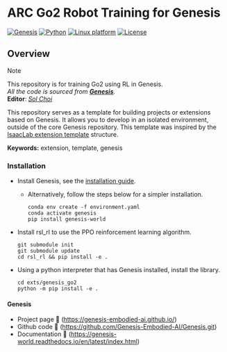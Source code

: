 # ARC Go2 Robot Training for Genesis

[![Genesis](https://img.shields.io/badge/Genesis-25Y01M-skyblue.svg)](https://genesis-embodied-ai.github.io/)
[![Python](https://img.shields.io/badge/python-3.9-blue.svg)](https://docs.python.org/3/whatsnew/3.9.html)
[![Linux platform](https://img.shields.io/badge/platform-linux--64-orange.svg)](https://releases.ubuntu.com/22.04/)
[![License](https://img.shields.io/badge/license-Apache--2.0-yellow.svg)](https://opensource.org/license/apache-2-0)

## Overview
>[!note]  
> This repository is for training Go2 using RL in Genesis.  
> _All the code is sourced from __[Genesis](https://github.com/Genesis-Embodied-AI/Genesis.git)__._  
> **Editor**: [_Sol Choi_](https://github.com/S-CHOI-S)

This repository serves as a template for building projects or extensions based on Genesis. It allows you to develop in an isolated environment, outside of the core Genesis repository.
This template was inspired by the [IsaacLab extension template](https://github.com/isaac-sim/IsaacLabExtensionTemplate.git) structure.

**Keywords:** extension, template, genesis


### Installation

- Install Genesis, see the [installation guide](https://genesis-world.readthedocs.io/en/latest/user_guide/overview/installation.html).

    - Alternatively, follow the steps below for a simpler installation.
        ```
        conda env create -f environment.yaml
        conda activate genesis
        pip install genesis-world
        ```

- Install rsl_rl to use the PPO reinforcement learning algorithm.

    ```
    git submodule init
    git submodule update
    cd rsl_rl && pip install -e .
    ```

- Using a python interpreter that has Genesis installed, install the library.

    ```
    cd exts/genesis_go2
    python -m pip install -e .
    ```


#### Genesis
- Project page :link: (https://genesis-embodied-ai.github.io/)
- Github code :link: (https://github.com/Genesis-Embodied-AI/Genesis.git)
- Documentation :link: (https://genesis-world.readthedocs.io/en/latest/index.html)